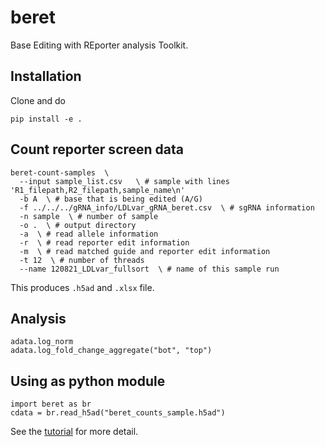 # beret
Base Editing with REporter analysis Toolkit.

## Installation
Clone and do 
```
pip install -e .
```

## Count reporter screen data
```
beret-count-samples  \
  --input sample_list.csv   \ # sample with lines 'R1_filepath,R2_filepath,sample_name\n'  
  -b A  \ # base that is being edited (A/G)
  -f ../../../gRNA_info/LDLvar_gRNA_beret.csv  \ # sgRNA information 
  -n sample  \ # number of sample  
  -o .  \ # output directory    
  -a  \ # read allele information  
  -r  \ # read reporter edit information
  -m  \ # read matched guide and reporter edit information  
  -t 12  \ # number of threads  
  --name 120821_LDLvar_fullsort  \ # name of this sample run  
```

This produces `.h5ad` and `.xlsx` file.

## Analysis
```
adata.log_norm
adata.log_fold_change_aggregate("bot", "top")
``` 

## Using as python module
```
import beret as br
cdata = br.read_h5ad("beret_counts_sample.h5ad")
```

See the [tutorial](beret_test.rst) for more detail.
